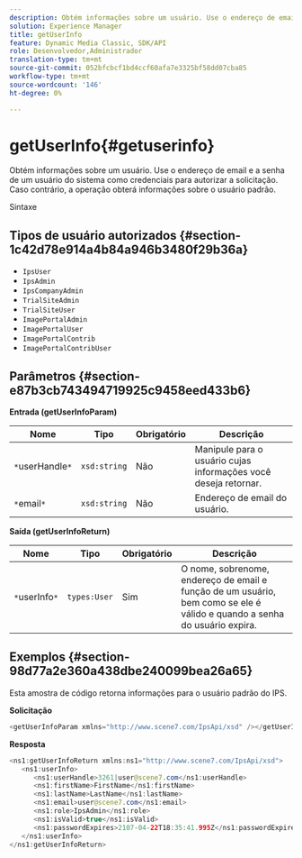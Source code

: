 ```yaml
---
description: Obtém informações sobre um usuário. Use o endereço de email e a senha de um usuário do sistema como credenciais para autorizar a solicitação. Caso contrário, a operação obterá informações sobre o usuário padrão.
solution: Experience Manager
title: getUserInfo
feature: Dynamic Media Classic, SDK/API
role: Desenvolvedor,Administrador
translation-type: tm+mt
source-git-commit: 052bfcbcf1bd4ccf60afa7e3325bf58dd07cba85
workflow-type: tm+mt
source-wordcount: '146'
ht-degree: 0%

---
```



# getUserInfo{#getuserinfo}

Obtém informações sobre um usuário. Use o endereço de email e a senha de um usuário do sistema como credenciais para autorizar a solicitação. Caso contrário, a operação obterá informações sobre o usuário padrão.

Sintaxe

## Tipos de usuário autorizados {#section-1c42d78e914a4b84a946b3480f29b36a}

* `IpsUser`
* `IpsAdmin`
* `IpsCompanyAdmin`
* `TrialSiteAdmin`
* `TrialSiteUser`
* `ImagePortalAdmin`
* `ImagePortalUser`
* `ImagePortalContrib`
* `ImagePortalContribUser`

## Parâmetros {#section-e87b3cb743494719925c9458eed433b6}

**Entrada (getUserInfoParam)**

| Nome | Tipo | Obrigatório | Descrição |
|---|---|---|---|
| `*`userHandle`*` | `xsd:string` | Não | Manipule para o usuário cujas informações você deseja retornar. |
| `*`email`*` | `xsd:string` | Não | Endereço de email do usuário. |

**Saída (getUserInfoReturn)**

| Nome | Tipo | Obrigatório | Descrição |
|---|---|---|---|
| `*`userInfo`*` | `types:User` | Sim | O nome, sobrenome, endereço de email e função de um usuário, bem como se ele é válido e quando a senha do usuário expira. |

## Exemplos {#section-98d77a2e360a438dbe240099bea26a65}

Esta amostra de código retorna informações para o usuário padrão do IPS.

**Solicitação**

```java
<getUserInfoParam xmlns="http://www.scene7.com/IpsApi/xsd" /></getUserInfoParam>
```

**Resposta**

```java
<ns1:getUserInfoReturn xmlns:ns1="http://www.scene7.com/IpsApi/xsd"> 
   <ns1:userInfo> 
      <ns1:userHandle>3261|user@scene7.com</ns1:userHandle> 
      <ns1:firstName>FirstName</ns1:firstName> 
      <ns1:lastName>LastName</ns1:lastName> 
      <ns1:email>user@scene7.com</ns1:email> 
      <ns1:role>IpsAdmin</ns1:role> 
      <ns1:isValid>true</ns1:isValid> 
      <ns1:passwordExpires>2107-04-22T18:35:41.995Z</ns1:passwordExpires> 
   </ns1:userInfo> 
</ns1:getUserInfoReturn>
```

